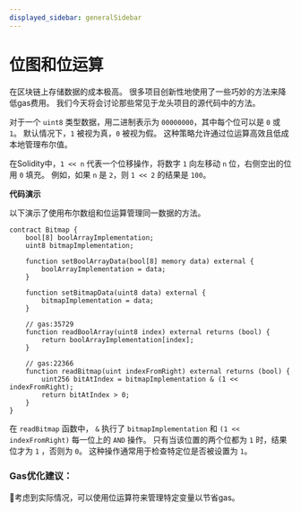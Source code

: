 ```yaml
---
displayed_sidebar: generalSidebar
---
```


# 位图和位运算

在区块链上存储数据的成本极高。 很多项目创新性地使用了一些巧妙的方法来降低gas费用。 我们今天将会讨论那些常见于龙头项目的源代码中的方法。

对于一个 `uint8` 类型数据，用二进制表示为 `00000000`，其中每个位可以是 `0` 或 `1`。 默认情况下，`1` 被视为真，`0` 被视为假。 这种策略允许通过位运算高效且低成本地管理布尔值。

在Solidity中，`1 << n` 代表一个位移操作，将数字 `1` 向左移动 `n` 位，右侧空出的位用 `0` 填充。 例如，如果 `n` 是 `2`，则 `1 << 2` 的结果是 `100`。

**代码演示**

以下演示了使用布尔数组和位运算管理同一数据的方法。

```solidity
contract Bitmap {
    bool[8] boolArrayImplementation;
    uint8 bitmapImplementation;

    function setBoolArrayData(bool[8] memory data) external {
        boolArrayImplementation = data;
    }

    function setBitmapData(uint8 data) external {
        bitmapImplementation = data;
    }

    // gas:35729
    function readBoolArray(uint8 index) external returns (bool) {
        return boolArrayImplementation[index];
    }

    // gas:22366
    function readBitmap(uint indexFromRight) external returns (bool) {
        uint256 bitAtIndex = bitmapImplementation & (1 << indexFromRight);
        return bitAtIndex > 0;
    }
}
```

在 `readBitmap` 函数中， `&` 执行了 `bitmapImplementation` 和 `(1 << indexFromRight)` 每一位上的 `AND` 操作。 只有当该位置的两个位都为 `1` 时，结果位才为 `1` ，否则为 `0`。 这种操作通常用于检查特定位是否被设置为 `1`。

### Gas优化建议：

🌟考虑到实际情况，可以使用位运算符来管理特定变量以节省gas。

